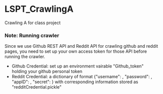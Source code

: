 # LSPT_CrawlingA
Crawling A for class project

### Note: Running crawler
Since we use Github REST API and Reddit API for crawling github and reddit pages, you need to set up your own access token for those API before running the crawler.
* Github Credential: set up an environment vairable "Github_token" holding your github personal token
* Reddit Credential: a dictionary of format {"username": , "password": , "appID": , "secret": } with corresponding information stored as "redditCredential.pickle"
